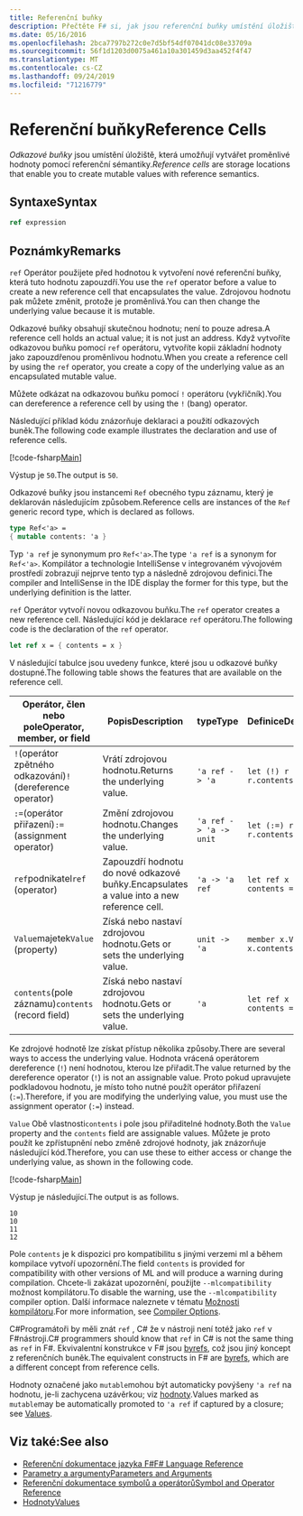 ```yaml
---
title: Referenční buňky
description: Přečtěte F# si, jak jsou referenční buňky umístění úložiště, která umožňují vytvářet proměnlivé hodnoty pomocí referenční sémantiky.
ms.date: 05/16/2016
ms.openlocfilehash: 2bca7797b272c0e7d5bf54df07041dc08e33709a
ms.sourcegitcommit: 56f1d1203d0075a461a10a301459d3aa452f4f47
ms.translationtype: MT
ms.contentlocale: cs-CZ
ms.lasthandoff: 09/24/2019
ms.locfileid: "71216779"
---
```

# <a name="reference-cells"></a><span data-ttu-id="5d6e9-103">Referenční buňky</span><span class="sxs-lookup"><span data-stu-id="5d6e9-103">Reference Cells</span></span>

<span data-ttu-id="5d6e9-104">*Odkazové buňky* jsou umístění úložiště, která umožňují vytvářet proměnlivé hodnoty pomocí referenční sémantiky.</span><span class="sxs-lookup"><span data-stu-id="5d6e9-104">*Reference cells* are storage locations that enable you to create mutable values with reference semantics.</span></span>

## <a name="syntax"></a><span data-ttu-id="5d6e9-105">Syntaxe</span><span class="sxs-lookup"><span data-stu-id="5d6e9-105">Syntax</span></span>

```fsharp
ref expression
```

## <a name="remarks"></a><span data-ttu-id="5d6e9-106">Poznámky</span><span class="sxs-lookup"><span data-stu-id="5d6e9-106">Remarks</span></span>

<span data-ttu-id="5d6e9-107">`ref` Operátor použijete před hodnotou k vytvoření nové referenční buňky, která tuto hodnotu zapouzdří.</span><span class="sxs-lookup"><span data-stu-id="5d6e9-107">You use the `ref` operator before a value to create a new reference cell that encapsulates the value.</span></span> <span data-ttu-id="5d6e9-108">Zdrojovou hodnotu pak můžete změnit, protože je proměnlivá.</span><span class="sxs-lookup"><span data-stu-id="5d6e9-108">You can then change the underlying value because it is mutable.</span></span>

<span data-ttu-id="5d6e9-109">Odkazové buňky obsahují skutečnou hodnotu; není to pouze adresa.</span><span class="sxs-lookup"><span data-stu-id="5d6e9-109">A reference cell holds an actual value; it is not just an address.</span></span> <span data-ttu-id="5d6e9-110">Když vytvoříte odkazovou buňku pomocí `ref` operátoru, vytvoříte kopii základní hodnoty jako zapouzdřenou proměnlivou hodnotu.</span><span class="sxs-lookup"><span data-stu-id="5d6e9-110">When you create a reference cell by using the `ref` operator, you create a copy of the underlying value as an encapsulated mutable value.</span></span>

<span data-ttu-id="5d6e9-111">Můžete odkázat na odkazovou buňku pomocí `!` operátoru (vykřičník).</span><span class="sxs-lookup"><span data-stu-id="5d6e9-111">You can dereference a reference cell by using the `!` (bang) operator.</span></span>

<span data-ttu-id="5d6e9-112">Následující příklad kódu znázorňuje deklaraci a použití odkazových buněk.</span><span class="sxs-lookup"><span data-stu-id="5d6e9-112">The following code example illustrates the declaration and use of reference cells.</span></span>

[!code-fsharp[Main](~/samples/snippets/fsharp/lang-ref-1/snippet2201.fs)]

<span data-ttu-id="5d6e9-113">Výstup je `50`.</span><span class="sxs-lookup"><span data-stu-id="5d6e9-113">The output is `50`.</span></span>

<span data-ttu-id="5d6e9-114">Odkazové buňky jsou instancemi `Ref` obecného typu záznamu, který je deklarován následujícím způsobem.</span><span class="sxs-lookup"><span data-stu-id="5d6e9-114">Reference cells are instances of the `Ref` generic record type, which is declared as follows.</span></span>

```fsharp
type Ref<'a> =
{ mutable contents: 'a }
```

<span data-ttu-id="5d6e9-115">Typ `'a ref` je synonymum pro `Ref<'a>`.</span><span class="sxs-lookup"><span data-stu-id="5d6e9-115">The type `'a ref` is a synonym for `Ref<'a>`.</span></span> <span data-ttu-id="5d6e9-116">Kompilátor a technologie IntelliSense v integrovaném vývojovém prostředí zobrazují nejprve tento typ a následně zdrojovou definici.</span><span class="sxs-lookup"><span data-stu-id="5d6e9-116">The compiler and IntelliSense in the IDE display the former for this type, but the underlying definition is the latter.</span></span>

<span data-ttu-id="5d6e9-117">`ref` Operátor vytvoří novou odkazovou buňku.</span><span class="sxs-lookup"><span data-stu-id="5d6e9-117">The `ref` operator creates a new reference cell.</span></span> <span data-ttu-id="5d6e9-118">Následující kód je deklarace `ref` operátoru.</span><span class="sxs-lookup"><span data-stu-id="5d6e9-118">The following code is the declaration of the `ref` operator.</span></span>

```fsharp
let ref x = { contents = x }
```

<span data-ttu-id="5d6e9-119">V následující tabulce jsou uvedeny funkce, které jsou u odkazové buňky dostupné.</span><span class="sxs-lookup"><span data-stu-id="5d6e9-119">The following table shows the features that are available on the reference cell.</span></span>

|<span data-ttu-id="5d6e9-120">Operátor, člen nebo pole</span><span class="sxs-lookup"><span data-stu-id="5d6e9-120">Operator, member, or field</span></span>|<span data-ttu-id="5d6e9-121">Popis</span><span class="sxs-lookup"><span data-stu-id="5d6e9-121">Description</span></span>|<span data-ttu-id="5d6e9-122">type</span><span class="sxs-lookup"><span data-stu-id="5d6e9-122">Type</span></span>|<span data-ttu-id="5d6e9-123">Definice</span><span class="sxs-lookup"><span data-stu-id="5d6e9-123">Definition</span></span>|
|--------------------------|-----------|----|----------|
|<span data-ttu-id="5d6e9-124">`!`(operátor zpětného odkazování)</span><span class="sxs-lookup"><span data-stu-id="5d6e9-124">`!` (dereference operator)</span></span>|<span data-ttu-id="5d6e9-125">Vrátí zdrojovou hodnotu.</span><span class="sxs-lookup"><span data-stu-id="5d6e9-125">Returns the underlying value.</span></span>|`'a ref -> 'a`|`let (!) r = r.contents`|
|<span data-ttu-id="5d6e9-126">`:=`(operátor přiřazení)</span><span class="sxs-lookup"><span data-stu-id="5d6e9-126">`:=` (assignment operator)</span></span>|<span data-ttu-id="5d6e9-127">Změní zdrojovou hodnotu.</span><span class="sxs-lookup"><span data-stu-id="5d6e9-127">Changes the underlying value.</span></span>|`'a ref -> 'a -> unit`|`let (:=) r x = r.contents <- x`|
|<span data-ttu-id="5d6e9-128">`ref`podnikatel</span><span class="sxs-lookup"><span data-stu-id="5d6e9-128">`ref` (operator)</span></span>|<span data-ttu-id="5d6e9-129">Zapouzdří hodnotu do nové odkazové buňky.</span><span class="sxs-lookup"><span data-stu-id="5d6e9-129">Encapsulates a value into a new reference cell.</span></span>|`'a -> 'a ref`|`let ref x = { contents = x }`|
|<span data-ttu-id="5d6e9-130">`Value`majetek</span><span class="sxs-lookup"><span data-stu-id="5d6e9-130">`Value` (property)</span></span>|<span data-ttu-id="5d6e9-131">Získá nebo nastaví zdrojovou hodnotu.</span><span class="sxs-lookup"><span data-stu-id="5d6e9-131">Gets or sets the underlying value.</span></span>|`unit -> 'a`|`member x.Value = x.contents`|
|<span data-ttu-id="5d6e9-132">`contents`(pole záznamu)</span><span class="sxs-lookup"><span data-stu-id="5d6e9-132">`contents` (record field)</span></span>|<span data-ttu-id="5d6e9-133">Získá nebo nastaví zdrojovou hodnotu.</span><span class="sxs-lookup"><span data-stu-id="5d6e9-133">Gets or sets the underlying value.</span></span>|`'a`|`let ref x = { contents = x }`|

<span data-ttu-id="5d6e9-134">Ke zdrojové hodnotě lze získat přístup několika způsoby.</span><span class="sxs-lookup"><span data-stu-id="5d6e9-134">There are several ways to access the underlying value.</span></span> <span data-ttu-id="5d6e9-135">Hodnota vrácená operátorem dereference (`!`) není hodnotou, kterou lze přiřadit.</span><span class="sxs-lookup"><span data-stu-id="5d6e9-135">The value returned by the dereference operator (`!`) is not an assignable value.</span></span> <span data-ttu-id="5d6e9-136">Proto pokud upravujete podkladovou hodnotu, je místo toho nutné použít operátor přiřazení (`:=`).</span><span class="sxs-lookup"><span data-stu-id="5d6e9-136">Therefore, if you are modifying the underlying value, you must use the assignment operator (`:=`) instead.</span></span>

<span data-ttu-id="5d6e9-137">`Value` Obě vlastnosti`contents` i pole jsou přiřaditelné hodnoty.</span><span class="sxs-lookup"><span data-stu-id="5d6e9-137">Both the `Value` property and the `contents` field are assignable values.</span></span> <span data-ttu-id="5d6e9-138">Můžete je proto použít ke zpřístupnění nebo změně zdrojové hodnoty, jak znázorňuje následující kód.</span><span class="sxs-lookup"><span data-stu-id="5d6e9-138">Therefore, you can use these to either access or change the underlying value, as shown in the following code.</span></span>

[!code-fsharp[Main](~/samples/snippets/fsharp/lang-ref-1/snippet2203.fs)]

<span data-ttu-id="5d6e9-139">Výstup je následující.</span><span class="sxs-lookup"><span data-stu-id="5d6e9-139">The output is as follows.</span></span>

```console
10
10
11
12
```

<span data-ttu-id="5d6e9-140">Pole `contents` je k dispozici pro kompatibilitu s jinými verzemi ml a během kompilace vytvoří upozornění.</span><span class="sxs-lookup"><span data-stu-id="5d6e9-140">The field `contents` is provided for compatibility with other versions of ML and will produce a warning during compilation.</span></span> <span data-ttu-id="5d6e9-141">Chcete-li zakázat upozornění, použijte `--mlcompatibility` možnost kompilátoru.</span><span class="sxs-lookup"><span data-stu-id="5d6e9-141">To disable the warning, use the `--mlcompatibility` compiler option.</span></span> <span data-ttu-id="5d6e9-142">Další informace naleznete v tématu [Možnosti kompilátoru](compiler-options.md).</span><span class="sxs-lookup"><span data-stu-id="5d6e9-142">For more information, see [Compiler Options](compiler-options.md).</span></span>

<span data-ttu-id="5d6e9-143">C#Programátoři by měli znát `ref` , C# že v nástroji není totéž jako `ref` v F#nástroji.</span><span class="sxs-lookup"><span data-stu-id="5d6e9-143">C# programmers should know that `ref` in C# is not the same thing as `ref` in F#.</span></span> <span data-ttu-id="5d6e9-144">Ekvivalentní konstrukce v F# jsou [byrefs](byrefs.md), což jsou jiný koncept z referenčních buněk.</span><span class="sxs-lookup"><span data-stu-id="5d6e9-144">The equivalent constructs in F# are [byrefs](byrefs.md), which are a different concept from reference cells.</span></span>

<span data-ttu-id="5d6e9-145">Hodnoty označené jako `mutable`mohou být automaticky povýšeny `'a ref` na hodnotu, je-li zachycena uzávěrkou; viz [hodnoty](./values/index.md).</span><span class="sxs-lookup"><span data-stu-id="5d6e9-145">Values marked as `mutable`may be automatically promoted to `'a ref` if captured by a closure; see [Values](./values/index.md).</span></span>

## <a name="see-also"></a><span data-ttu-id="5d6e9-146">Viz také:</span><span class="sxs-lookup"><span data-stu-id="5d6e9-146">See also</span></span>

- [<span data-ttu-id="5d6e9-147">Referenční dokumentace jazyka F#</span><span class="sxs-lookup"><span data-stu-id="5d6e9-147">F# Language Reference</span></span>](index.md)
- [<span data-ttu-id="5d6e9-148">Parametry a argumenty</span><span class="sxs-lookup"><span data-stu-id="5d6e9-148">Parameters and Arguments</span></span>](parameters-and-arguments.md)
- [<span data-ttu-id="5d6e9-149">Referenční dokumentace symbolů a operátorů</span><span class="sxs-lookup"><span data-stu-id="5d6e9-149">Symbol and Operator Reference</span></span>](./symbol-and-operator-reference/index.md)
- [<span data-ttu-id="5d6e9-150">Hodnoty</span><span class="sxs-lookup"><span data-stu-id="5d6e9-150">Values</span></span>](./values/index.md)
